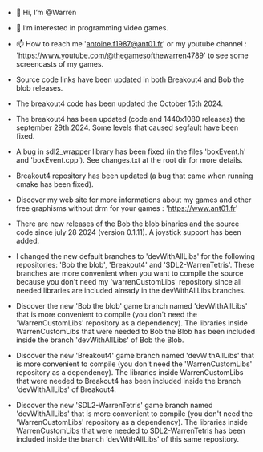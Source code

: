 - 👋 Hi, I’m @Warren
- 👀 I’m interested in programming video games.
- 📫 How to reach me 'antoine.f1987@ant01.fr' or my youtube channel : 'https://www.youtube.com/@thegamesofthewarren4789' to see some screencasts of my games.

- Source code links have been updated in both Breakout4 and Bob the blob releases.

- The breakout4 code has been updated the October 15th 2024.

- The breakout4 has been updated (code and 1440x1080 releases) the september 29th 2024. Some levels that caused segfault have been fixed.

- A bug in sdl2_wrapper library has been fixed (in the files 'boxEvent.h' and 'boxEvent.cpp'). See changes.txt at the root dir for more details.

- Breakout4 repository has been updated (a bug that came when running cmake has been fixed).

- Discover my web site for more informations about my games and other free graphisms without drm for your games : 'https://www.ant01.fr'

- There are new releases of the Bob the blob binaries and the source code since july 28 2024 (version 0.1.11). A joystick support has been added.

- I changed the new default branches to 'devWithAllLibs' for the following repositories: 'Bob the blob', 'Breakout4' and 'SDL2-WarrenTetris'. These branches are more convenient when you want to compile the source because you don't need my 'warrenCustomLibs' repository since all needed libraries are included already in the devWithAllLibs branches.

- Discover the new 'Bob the blob' game branch named 'devWithAllLibs' that is more convenient to compile (you don't need the 'WarrenCustomLibs' repository as a dependency). The libraries inside WarrenCustomLibs that were needed to Bob the Blob has been included inside the branch 'devWithAllLibs' of Bob the Blob.
- Discover the new 'Breakout4' game branch named 'devWithAllLibs' that is more convenient to compile (you don't need the 'WarrenCustomLibs' repository as a dependency). The libraries inside WarrenCustomLibs that were needed to Breakout4 has been included inside the branch 'devWithAllLibs' of Breakout4.
- Discover the new 'SDL2-WarrenTetris' game branch named 'devWithAllLibs' that is more convenient to compile (you don't need the 'WarrenCustomLibs' repository as a dependency). The libraries inside WarrenCustomLibs that were needed to SDL2-WarrenTetris has been included inside the branch 'devWithAllLibs' of this same repository.
<!---
WarrenGames/WarrenGames is a ✨ special ✨ repository because its `README.md` (this file) appears on your GitHub profile.
You can click the Preview link to take a look at your changes.
--->
